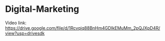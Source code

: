 # Digital-Marketing

Video link: https://drive.google.com/file/d/1Rcvqiq88BnHm4GDIkEMuMm_2pQJXpD4R/view?usp=drivesdk
